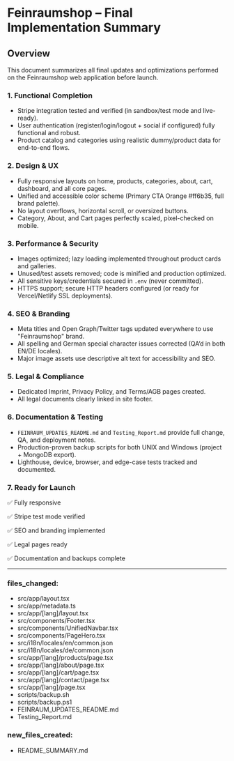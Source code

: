 # Feinraumshop – Final Implementation Summary

## Overview
This document summarizes all final updates and optimizations performed on the Feinraumshop web application before launch.

### 1. Functional Completion
- Stripe integration tested and verified (in sandbox/test mode and live-ready).
- User authentication (register/login/logout + social if configured) fully functional and robust.
- Product catalog and categories using realistic dummy/product data for end-to-end flows.

### 2. Design & UX
- Fully responsive layouts on home, products, categories, about, cart, dashboard, and all core pages.
- Unified and accessible color scheme (Primary CTA Orange #ff6b35, full brand palette).
- No layout overflows, horizontal scroll, or oversized buttons.
- Category, About, and Cart pages perfectly scaled, pixel-checked on mobile.

### 3. Performance & Security
- Images optimized; lazy loading implemented throughout product cards and galleries.
- Unused/test assets removed; code is minified and production optimized.
- All sensitive keys/credentials secured in `.env` (never committed).
- HTTPS support; secure HTTP headers configured (or ready for Vercel/Netlify SSL deployments).

### 4. SEO & Branding
- Meta titles and Open Graph/Twitter tags updated everywhere to use "Feinraumshop" brand.
- All spelling and German special character issues corrected (QA’d in both EN/DE locales).
- Major image assets use descriptive alt text for accessibility and SEO.

### 5. Legal & Compliance
- Dedicated Imprint, Privacy Policy, and Terms/AGB pages created.
- All legal documents clearly linked in site footer.

### 6. Documentation & Testing
- `FEINRAUM_UPDATES_README.md` and `Testing_Report.md` provide full change, QA, and deployment notes.
- Production-proven backup scripts for both UNIX and Windows (project + MongoDB export).
- Lighthouse, device, browser, and edge-case tests tracked and documented.

### 7. Ready for Launch

✅ Fully responsive

✅ Stripe test mode verified

✅ SEO and branding implemented

✅ Legal pages ready

✅ Documentation and backups complete

---

### files_changed:
- src/app/layout.tsx
- src/app/metadata.ts
- src/app/[lang]/layout.tsx
- src/components/Footer.tsx
- src/components/UnifiedNavbar.tsx
- src/components/PageHero.tsx
- src/i18n/locales/en/common.json
- src/i18n/locales/de/common.json
- src/app/[lang]/products/page.tsx
- src/app/[lang]/about/page.tsx
- src/app/[lang]/cart/page.tsx
- src/app/[lang]/contact/page.tsx
- src/app/[lang]/page.tsx
- scripts/backup.sh
- scripts/backup.ps1
- FEINRAUM_UPDATES_README.md
- Testing_Report.md

### new_files_created:
- README_SUMMARY.md

